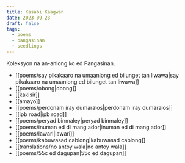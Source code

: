 ```yaml
---
title: Kasabi Kaagwan
date: 2023-09-23
draft: false
tags:
  - poems
  - pangasinan
  - seedlings
---
```

Koleksyon na an-anlong ko ed Pangasinan.

- [[poems/say pikakaaro na umaanlong ed bilunget tan liwawa|say pikakaaro na umaanlong ed bilunget tan liwawa]]
- [[poems/obong|obong]]
- [[kakisir]]
- [[amayo]]
- [[poems/perdonam iray dumaralos|perdonam iray dumaralos]]
- [[ipb road|ipb road]]
- [[poems/peryad binmaley|peryad binmaley]]
- [[poems/inuman ed di mang ador|inuman ed di mang ador]]
- [[poems/lawari|lawari]]
- [[poems/kabuwasad cablong|kabuwasad cablong]]
- [[translations/no antoy wala|no antoy wala]]
- [[poems/55c ed dagupan|55c ed dagupan]]